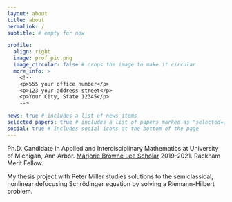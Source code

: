 ```yaml
---
layout: about
title: about
permalink: /
subtitle: # empty for now

profile:
  align: right
  image: prof_pic.png
  image_circular: false # crops the image to make it circular
  more_info: >
    <!--
    <p>555 your office number</p>
    <p>123 your address street</p>
    <p>Your City, State 12345</p>
    -->

news: true # includes a list of news items
selected_papers: true # includes a list of papers marked as "selected={true}"
social: true # includes social icons at the bottom of the page
---
```


Ph.D. Candidate in Applied and Interdisciplinary Mathematics at University of Michigan, Ann Arbor. <a href="https://lsa.umich.edu/math/graduates/GraduateStudentHandbook/the-marjorie-lee-browne-scholars-program.html">Marjorie Browne Lee Scholar</a> 2019-2021. Rackham Merit Fellow.

My thesis project with Peter Miller studies solutions to the semiclassical, nonlinear defocusing Schr&ouml;dinger equation by solving a Riemann-Hilbert problem. 
<!--
Write your biography here. Tell the world about yourself. Link to your favorite [subreddit](http://reddit.com). You can put a picture in, too. The code is already in, just name your picture `prof_pic.jpg` and put it in the `img/` folder.

Put your address / P.O. box / other info right below your picture. You can also disable any of these elements by editing `profile` property of the YAML header of your `_pages/about.md`. Edit `_bibliography/papers.bib` and Jekyll will render your [publications page](/al-folio/publications/) automatically.

Link to your social media connections, too. This theme is set up to use [Font Awesome icons](https://fontawesome.com/) and [Academicons](https://jpswalsh.github.io/academicons/), like the ones below. Add your Facebook, Twitter, LinkedIn, Google Scholar, or just disable all of them.
-->
